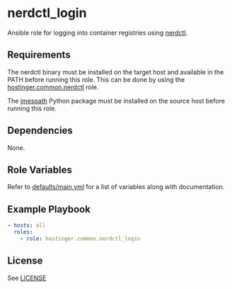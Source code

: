 # nerdctl_login

Ansible role for logging into container registries using [nerdctl](https://github.com/containerd/nerdctl).

## Requirements

The nerdctl binary must be installed on the target host and available in the PATH before running this role. This can be done by using the [hostinger.common.nerdctl](../nerdctl) role.

The [jmespath](https://pypi.org/project/jmespath/) Python package must be installed on the source host before running this role.

## Dependencies

None.

## Role Variables

Refer to [defaults/main.yml](defaults/main.yml) for a list of variables along with documentation.

## Example Playbook

```yaml
- hosts: all
  roles:
    - role: hostinger.common.nerdctl_login
```

## License

See [LICENSE](../../LICENSE)
